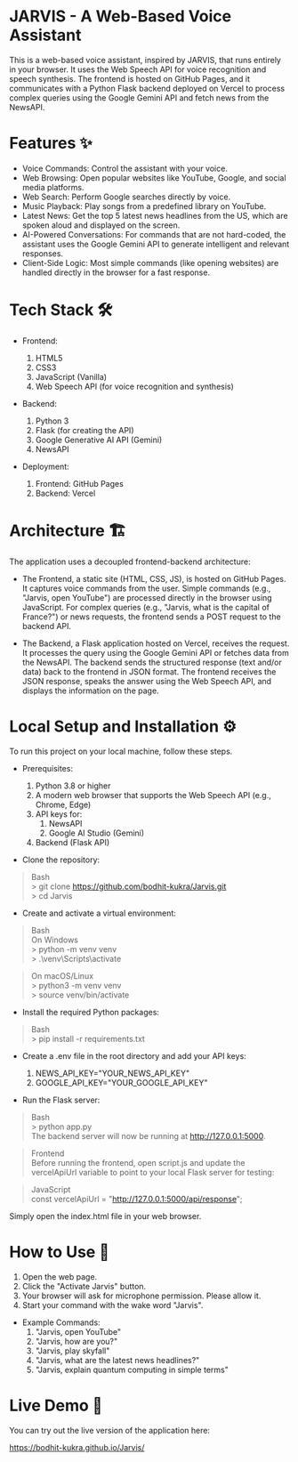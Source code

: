# JARVIS - A Web-Based Voice Assistant

This is a web-based voice assistant, inspired by JARVIS, that runs entirely in your browser. It uses the Web Speech API for voice recognition and speech synthesis. The frontend is hosted on GitHub Pages, and it communicates with a Python Flask backend deployed on Vercel to process complex queries using the Google Gemini API and fetch news from the NewsAPI.


# Features ✨

- Voice Commands: Control the assistant with your voice.
- Web Browsing: Open popular websites like YouTube, Google, and social media platforms.
- Web Search: Perform Google searches directly by voice.
- Music Playback: Play songs from a predefined library on YouTube.
- Latest News: Get the top 5 latest news headlines from the US, which are spoken aloud and displayed on the screen.
- AI-Powered Conversations: For commands that are not hard-coded, the assistant uses the Google Gemini API to generate intelligent and relevant responses.
- Client-Side Logic: Most simple commands (like opening websites) are handled directly in the browser for a fast response.


# Tech Stack 🛠️

- Frontend:
    1. HTML5
    2. CSS3
    3. JavaScript (Vanilla)
    4. Web Speech API (for voice recognition and synthesis)

- Backend:
    1. Python 3
    2. Flask (for creating the API)
    3. Google Generative AI API (Gemini)
    4. NewsAPI

- Deployment:
    1. Frontend: GitHub Pages
    2. Backend: Vercel


# Architecture 🏗️

The application uses a decoupled frontend-backend architecture:

- The Frontend, a static site (HTML, CSS, JS), is hosted on GitHub Pages. It captures voice commands from the user.
Simple commands (e.g., "Jarvis, open YouTube") are processed directly in the browser using JavaScript.
For complex queries (e.g., "Jarvis, what is the capital of France?") or news requests, the frontend sends a POST request to the backend API.

- The Backend, a Flask application hosted on Vercel, receives the request. It processes the query using the Google Gemini API or fetches data from the NewsAPI.
The backend sends the structured response (text and/or data) back to the frontend in JSON format.
The frontend receives the JSON response, speaks the answer using the Web Speech API, and displays the information on the page.


# Local Setup and Installation ⚙️

To run this project on your local machine, follow these steps.

- Prerequisites: 
    1. Python 3.8 or higher
    2. A modern web browser that supports the Web Speech API (e.g., Chrome, Edge)
    3. API keys for:
        1. NewsAPI
        2. Google AI Studio (Gemini)
    4. Backend (Flask API)

- Clone the repository:

> Bash <br>
    > git clone https://github.com/bodhit-kukra/Jarvis.git <br>
    > cd Jarvis <br>

- Create and activate a virtual environment:

> Bash <br>
> On Windows <br>
    > python -m venv venv  <br>
    > .\venv\Scripts\activate <br> 

> On macOS/Linux <br>
    > python3 -m venv venv <br>
    > source venv/bin/activate <br>

- Install the required Python packages:

> Bash <br>
    > pip install -r requirements.txt

- Create a .env file in the root directory and add your API keys:
    1. NEWS_API_KEY="YOUR_NEWS_API_KEY"
    2. GOOGLE_API_KEY="YOUR_GOOGLE_API_KEY"

- Run the Flask server:
> Bash <br>
    > python app.py <br>
The backend server will now be running at http://127.0.0.1:5000.

> Frontend <br>
> Before running the frontend, open script.js and update the vercelApiUrl variable to point to your local Flask server for testing:

> JavaScript <br>
> const vercelApiUrl = "http://127.0.0.1:5000/api/response";

Simply open the index.html file in your web browser.


# How to Use 🎤

1. Open the web page.
2. Click the "Activate Jarvis" button.
3. Your browser will ask for microphone permission. Please allow it.
4. Start your command with the wake word "Jarvis".

- Example Commands:
    1. "Jarvis, open YouTube"
    2. "Jarvis, how are you?"
    3. "Jarvis, play skyfall"
    4. "Jarvis, what are the latest news headlines?"
    5. "Jarvis, explain quantum computing in simple terms"


# Live Demo 🚀

You can try out the live version of the application here:

https://bodhit-kukra.github.io/Jarvis/